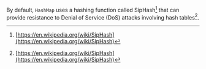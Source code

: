 By default, `HashMap` uses a hashing function called SipHash[^siphash] that can provide 
resistance to Denial of Service (DoS) attacks involving hash tables[^siphash].

[^siphash]: [https://en.wikipedia.org/wiki/SipHash](https://en.wikipedia.org/wiki/SipHash)
